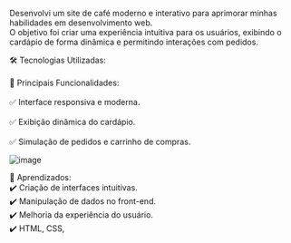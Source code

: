 Desenvolvi um site de café moderno e interativo para aprimorar minhas habilidades em desenvolvimento web.
<br>
O objetivo foi criar uma experiência intuitiva para os usuários, exibindo o cardápio de forma dinâmica e permitindo interações com pedidos.

🛠️ Tecnologias Utilizadas:                                                     
<br>
🔹 Principais Funcionalidades:                                                 
<br>
✅ Interface responsiva e moderna.                                             
<br>
✅ Exibição dinâmica do cardápio.                                             
<br>
✅ Simulação de pedidos e carrinho de compras.                                



![image](https://github.com/user-attachments/assets/5a4690e5-c009-4299-b937-d37c875506d2)



🎯 Aprendizados:
<br>
✔️ Criação de interfaces intuitivas.
<br>
✔️ Manipulação de dados no front-end.
<br>
✔️ Melhoria da experiência do usuário.
<br>
✔️ HTML, CSS,

